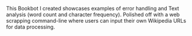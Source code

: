 This Bookbot I created showcases examples of error handling and Text analysis (word count and character frequency). Polished off with a web scrapping command-line where users can input their own Wikipedia URLs for data processing.
